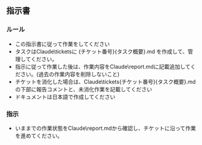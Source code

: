 ## 指示書

### ルール
* この指示書に従って作業をしてください
* タスクはClaude\ticketsに {チケット番号}{タスク概要}.md を作成して、管理してください。
* 指示に従って作業した後は、作業内容をClaude\report.mdに記載追加してください。(過去の作業内容を削除しないこと)
* チケットを消化した場合は、Claude\tickets\{チケット番号}{タスク概要}.mdの下部に報告コメントと、未消化作業を記載してください
* ドキュメントは日本語で作成してください

### 指示
* いままでの作業状態をClaude\report.mdから確認し、チケットに沿って作業を進めてください。